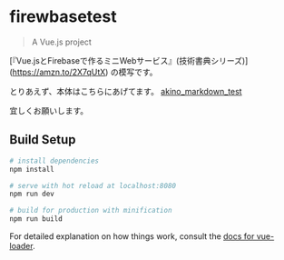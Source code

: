 # firewbasetest

> A Vue.js project

[『Vue.jsとFirebaseで作るミニWebサービス』(技術書典シリーズ)]
(https://amzn.to/2X7qUtX)
の模写です。

とりあえず、本体はこちらにあげてます。
[akino_markdown_test](https://mymarkdown-8b3d5.web.app/)

宜しくお願いします。


## Build Setup

``` bash
# install dependencies
npm install

# serve with hot reload at localhost:8080
npm run dev

# build for production with minification
npm run build
```

For detailed explanation on how things work, consult the [docs for vue-loader](http://vuejs.github.io/vue-loader).

